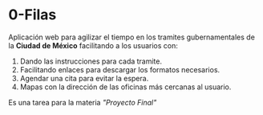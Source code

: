 # 0-Filas

Aplicación web para agilizar el tiempo en los tramites gubernamentales de la
**Ciudad de México** facilitando a los usuarios con:

1. Dando las instrucciones para cada tramite.
2. Facilitando enlaces para descargar los formatos necesarios.
3. Agendar una cita para evitar la espera.
5. Mapas con la dirección de las oficinas más cercanas al usuario.

Es una tarea para la materia *"Proyecto Final"*
